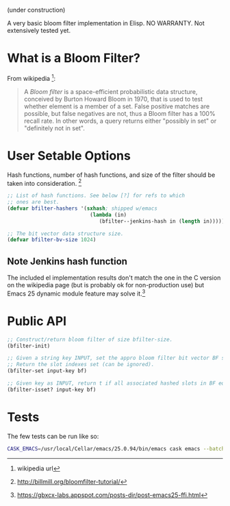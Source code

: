 (under construction)

A very basic bloom filter implementation in Elisp.
NO WARRANTY. Not extensively tested yet.

# What is a Bloom Filter?
From wikipedia [^1]:

> A *Bloom filter* is a space-efficient probabilistic data structure,
> conceived by Burton Howard Bloom in 1970, that is used to test whether
> element is a member of a set. False positive matches are possible,
> but false negatives are not, thus a Bloom filter has a 100% recall
> rate. In other words, a query returns either "possibly in set" or
> "definitely not in set".

# User Setable Options
Hash functions, number of hash functions, and size of the filter should be taken into consideration. [^2]

```el
;; List of hash functions. See below [?] for refs to which
;; ones are best.
(defvar bfilter-hashers '(sxhash; shipped w/emacs
			               (lambda (in)
				              (bfilter--jenkins-hash in (length in)))))

;; The bit vector data structure size.
(defvar bfilter-bv-size 1024)
```

## Note Jenkins hash function

The included el implementation results don't match the one in the C
version on the wikipedia page (but is probably ok for non-production
use) but Emacs 25 dynamic module feature may solve it.[^3]

# Public API

```el
;; Construct/return bloom filter of size bfilter-size.
(bfilter-init)

;; Given a string key INPUT, set the appro bloom filter bit vector BF slots.
;; Return the slot indexes set (can be ignored).
(bfilter-set input-key bf)

;; Given key as INPUT, return t if all associated hashed slots in BF equal t, else nil.
(bfilter-isset? input-key bf)
```

# Tests
The few tests can be run like so:

```sh
CASK_EMACS=/usr/local/Cellar/emacs/25.0.94/bin/emacs cask emacs --batch   -l ert --script test/test-bfilter.el -f ert-run-tests-batch-and-exit
```

[^1]: wikipedia url
[^2]: http://billmill.org/bloomfilter-tutorial/
[^3]: https://gbxcx-labs.appspot.com/posts-dir/post-emacs25-ffi.html
